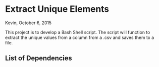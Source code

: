 # Extract Unique Elements
Kevin, October 6, 2015

This project is to develop a Bash Shell script.
The script will function to extract the unique values from a column from a .csv and saves them to a file.

## List of Dependencies
